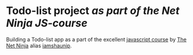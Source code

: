 # Todo-list project _as part of the **Net Ninja** JS-course_

Building a Todo-list app as a part of the excellent [javascript course](https://netninja.dev/p/modern-javascript-from-novice-to-ninja) by [The Net Ninja](https://www.youtube.com/channel/UCW5YeuERMmlnqo4oq8vwUpg) alias [iamshaunjp](https://github.com/iamshaunjp).  

